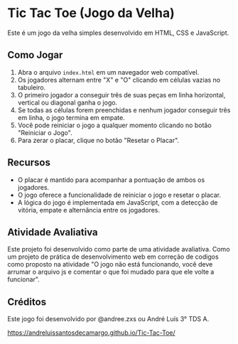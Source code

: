 # Tic Tac Toe (Jogo da Velha)

Este é um jogo da velha simples desenvolvido em HTML, CSS e JavaScript.

## Como Jogar

1. Abra o arquivo `index.html` em um navegador web compatível.
2. Os jogadores alternam entre "X" e "O" clicando em células vazias no tabuleiro.
3. O primeiro jogador a conseguir três de suas peças em linha horizontal, vertical ou diagonal ganha o jogo.
4. Se todas as células forem preenchidas e nenhum jogador conseguir três em linha, o jogo termina em empate.
5. Você pode reiniciar o jogo a qualquer momento clicando no botão "Reiniciar o Jogo".
6. Para zerar o placar, clique no botão "Resetar o Placar".

## Recursos

- O placar é mantido para acompanhar a pontuação de ambos os jogadores.
- O jogo oferece a funcionalidade de reiniciar o jogo e resetar o placar.
- A lógica do jogo é implementada em JavaScript, com a detecção de vitória, empate e alternância entre os jogadores.

## Atividade Avaliativa

Este projeto foi desenvolvido como parte de uma atividade avaliativa. Como um projeto de prática de desenvolvimento web em correção de codigos como proposto na atividade "O jogo não está funcionando, você deve arrumar o arquivo js e comentar o que foi mudado para que ele volte a funcionar".

## Créditos

Este jogo foi desenvolvido por @andree.zxs ou André Luís 3° TDS A.

https://andreluissantosdecamargo.github.io/Tic-Tac-Toe/
